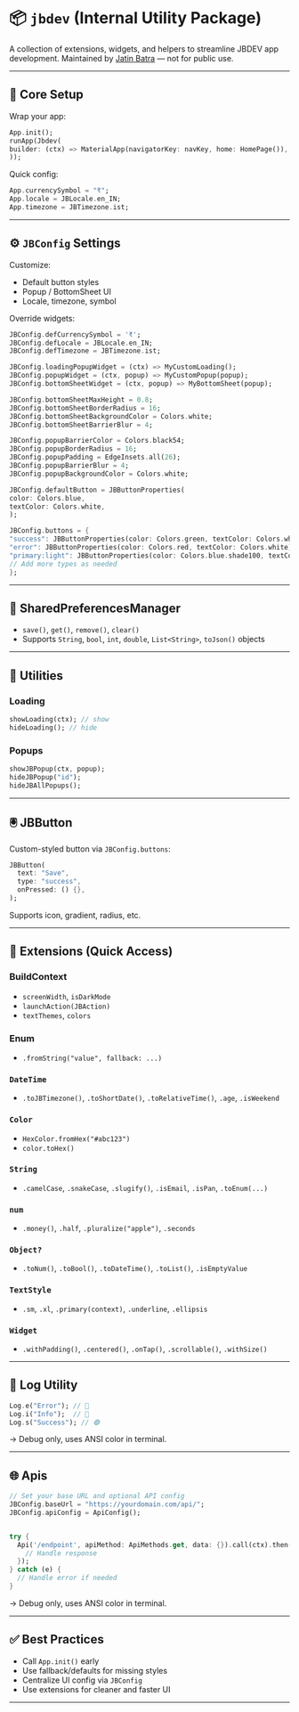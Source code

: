 
# 📦 `jbdev` (Internal Utility Package)

A collection of extensions, widgets, and helpers to streamline JBDEV app development.
Maintained by [Jatin Batra](https://jbdev.in) — not for public use.

---

## 🔧 Core Setup

Wrap your app:

```dart
App.init();
runApp(Jbdev(
builder: (ctx) => MaterialApp(navigatorKey: navKey, home: HomePage()),
));
```

Quick config:

```dart
App.currencySymbol = "₹";
App.locale = JBLocale.en_IN;
App.timezone = JBTimezone.ist;
```

---

## ⚙️ `JBConfig` Settings

Customize:

* Default button styles
* Popup / BottomSheet UI
* Locale, timezone, symbol

Override widgets:

```dart
JBConfig.defCurrencySymbol = '₹';
JBConfig.defLocale = JBLocale.en_IN;
JBConfig.defTimezone = JBTimezone.ist;

JBConfig.loadingPopupWidget = (ctx) => MyCustomLoading();
JBConfig.popupWidget = (ctx, popup) => MyCustomPopup(popup);
JBConfig.bottomSheetWidget = (ctx, popup) => MyBottomSheet(popup);

JBConfig.bottomSheetMaxHeight = 0.8;
JBConfig.bottomSheetBorderRadius = 16;
JBConfig.bottomSheetBackgroundColor = Colors.white;
JBConfig.bottomSheetBarrierBlur = 4;

JBConfig.popupBarrierColor = Colors.black54;
JBConfig.popupBorderRadius = 16;
JBConfig.popupPadding = EdgeInsets.all(26);
JBConfig.popupBarrierBlur = 4;
JBConfig.popupBackgroundColor = Colors.white;

JBConfig.defaultButton = JBButtonProperties(
color: Colors.blue,
textColor: Colors.white,
);

JBConfig.buttons = {
"success": JBButtonProperties(color: Colors.green, textColor: Colors.white),
"error": JBButtonProperties(color: Colors.red, textColor: Colors.white),
"primary:light": JBButtonProperties(color: Colors.blue.shade100, textColor: Colors.black),
// Add more types as needed
};

```

---

## 📲 SharedPreferencesManager

* `save()`, `get()`, `remove()`, `clear()`
* Supports `String`, `bool`, `int`, `double`, `List<String>`, `toJson()` objects

---

## 🔄 Utilities

### Loading

```dart
showLoading(ctx); // show
hideLoading(); // hide
```

### Popups

```dart
showJBPopup(ctx, popup);
hideJBPopup("id");
hideJBAllPopups();
```

---

## 🖲 JBButton

Custom-styled button via `JBConfig.buttons`:

```dart
JBButton(
  text: "Save",
  type: "success",
  onPressed: () {},
);
```

Supports icon, gradient, radius, etc.

---

## 🧠 Extensions (Quick Access)

### BuildContext

* `screenWidth`, `isDarkMode`
* `launchAction(JBAction)`
* `textThemes`, `colors`

### Enum

* `.fromString("value", fallback: ...)`

### `DateTime`

* `.toJBTimezone()`, `.toShortDate()`, `.toRelativeTime()`, `.age`, `.isWeekend`

### `Color`

* `HexColor.fromHex("#abc123")`
* `color.toHex()`

### `String`

* `.camelCase`, `.snakeCase`, `.slugify()`, `.isEmail`, `.isPan`, `.toEnum(...)`

### `num`

* `.money()`, `.half`, `.pluralize("apple")`, `.seconds`

### `Object?`

* `.toNum()`, `.toBool()`, `.toDateTime()`, `.toList()`, `.isEmptyValue`

### `TextStyle`

* `.sm`, `.xl`, `.primary(context)`, `.underline`, `.ellipsis`

### `Widget`

* `.withPadding()`, `.centered()`, `.onTap()`, `.scrollable()`, `.withSize()`

---

## 📝 Log Utility

```dart
Log.e("Error"); // 🔴
Log.i("Info");  // 🔵
Log.s("Success"); // 🟢
```

→ Debug only, uses ANSI color in terminal.

---

## 🌐 Apis

```dart
// Set your base URL and optional API config
JBConfig.baseUrl = "https://yourdomain.com/api/";
JBConfig.apiConfig = ApiConfig();


try {
  Api('/endpoint', apiMethod: ApiMethods.get, data: {}).call(ctx).then((response) {
    // Handle response
  });
} catch (e) {
  // Handle error if needed
}

```

→ Debug only, uses ANSI color in terminal.

---

## ✅ Best Practices

* Call `App.init()` early
* Use fallback/defaults for missing styles
* Centralize UI config via `JBConfig`
* Use extensions for cleaner and faster UI

---
